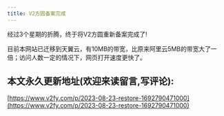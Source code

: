 ```yaml
---
title: V2方圆备案完成
---
```




经过3个星期的折腾，终于将V2方圆重新备案完成了!



目前本网站已迁移到天翼云，有10MB的带宽，比原来阿里云5MB的带宽大了一倍；访问人数一定的情况下，网页打开速度更快了。







## 本文永久更新地址(欢迎来读留言,写评论):

[https://www.v2fy.com/p/2023-08-23-restore-1692790471000](https://www.v2fy.com/p/2023-08-23-restore-1692790471000)
